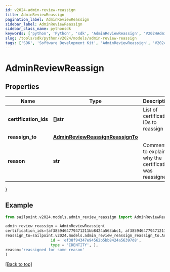 ```yaml
---
id: v2024-admin-review-reassign
title: AdminReviewReassign
pagination_label: AdminReviewReassign
sidebar_label: AdminReviewReassign
sidebar_class_name: pythonsdk
keywords: ['python', 'Python', 'sdk', 'AdminReviewReassign', 'V2024AdminReviewReassign'] 
slug: /tools/sdk/python/v2024/models/admin-review-reassign
tags: ['SDK', 'Software Development Kit', 'AdminReviewReassign', 'V2024AdminReviewReassign']
---
```


# AdminReviewReassign


## Properties

Name | Type | Description | Notes
------------ | ------------- | ------------- | -------------
**certification_ids** | **[]str** | List of certification IDs to reassign | [optional] 
**reassign_to** | [**AdminReviewReassignReassignTo**](admin-review-reassign-reassign-to) |  | [optional] 
**reason** | **str** | Comment to explain why the certification was reassigned | [optional] 
}

## Example

```python
from sailpoint.v2024.models.admin_review_reassign import AdminReviewReassign

admin_review_reassign = AdminReviewReassign(
certification_ids=[af3859464779471211bb8424a563abc1, af3859464779471211bb8424a563abc2, af3859464779471211bb8424a563abc3],
reassign_to=sailpoint.v2024.models.admin_review_reassign_reassign_to.AdminReviewReassign_reassignTo(
                    id = 'ef38f94347e94562b5bb8424a56397d8', 
                    type = 'IDENTITY', ),
reason='reassigned for some reason'
)

```
[[Back to top]](#) 

